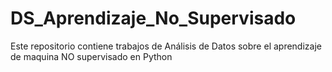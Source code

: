 # DS_Aprendizaje_No_Supervisado
Este repositorio contiene trabajos de Análisis de Datos sobre el aprendizaje de maquina NO supervisado en Python
